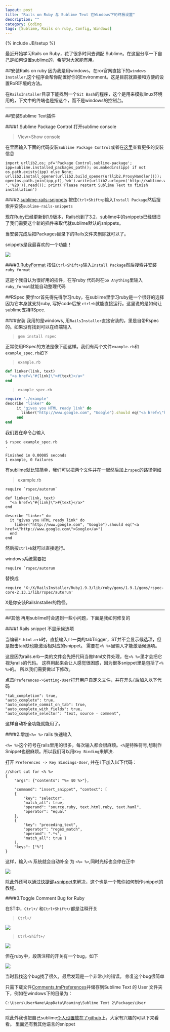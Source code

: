 ```yaml
---
layout: post
title: "Rails on Ruby 与 Sublime Text 在Windows下的终极设置"
description: ""
category: Coding
tags: [Sublime, Rails on ruby, Config, Windows]
---
```

{% include JB/setup %}

最近开始学习Rails on Ruby，花了很多时间去调配 Sublime。在这里分享一下自己是如何设置sublime的，希望对大家能有用。

##安装Rails on ruby
因为我是用windows，在ror官网直接下的`windows Installer`,这个程序会帮你配置好你的Environment。这是目前就直接和方便的设置RoR环境的方法。


在`RailsInstaller`目录下能找到一个`Git Bash`的程序，这个是用来模拟linux环境用的，下文中的终端也是指这个，而不是windows的控制台。 



---------------------------------------

##安装Sublime Text插件

####1.Sublime Package Control
打开sublime console
>View>Show console

在里面输入下面的代码安装`Sublime Package Control`或者在[这里](http://wbond.net/sublime_packages/package_control/installation)查看更多的安装信息

    import urllib2,os; pf='Package Control.sublime-package'; ipp=sublime.installed_packages_path(); os.makedirs(ipp) if not os.path.exists(ipp) else None; urllib2.install_opener(urllib2.build_opener(urllib2.ProxyHandler())); open(os.path.join(ipp,pf),'wb').write(urllib2.urlopen('http://sublime.wbond.net/'+pf.replace(' ','%20')).read()); print('Please restart Sublime Text to finish installation')

####2.[sublime-rails-snippets](https://github.com/tadast/sublime-rails-snippets)
按住`Ctrl+Shift+p`输入`Install Package`然后搜索并安装`sublime-rails-snippets`

现在Ruby已经更新到1.9版本，Rails也到了3.2，sublime中的snippets已经很旧了我们需要这个新的插件来取代就sublime默认的snippets。

当安装完成后把Packages目录下的Rails文件夹删除就可以了。 

snippets是我最喜欢的一个功能！

![][img]

####3.[RubyFormat](https://github.com/zmbacker/RubyFormat.git)
按住`Ctrl+Shift+p`输入`Install Package`然后搜索并安装`ruby format`

这是个我自认为很好用的插件，在写ruby 代码时在`Go Anything`里输入`ruby_format`就能自动整理代码

##RSpec
要学ror首先得先得学习ruby，在sublime里学习ruby是一个很好的选择因为它本身就支持ruby, 写好code后按 `ctrl+b`就能直接运行。这里说的是如何让sublime支持RSpec. 

####安装
我用的是windows, 用`RailsInstaller`直接安装的，里是自带Rspec的。如果没有找到可以在终端输入

>`gem install rspec`


正常使用RSpec的方法是像下面这样。我们有两个文件`example.rb`和`example_spec.rb`如下

>`example.rb`

```ruby
def linker(link, text)
  "<a href=\"#{link}\">#{text}</a>"
end
```

>`example_spec.rb`

```ruby
require './example'	
describe "linker" do
	 it "gives you HTML ready link" do
	   linker("http://www.google.com", "Google").should eq("<a href=\"http://www.google.com\">Google</a>")
	 end
end
```

我们要在命令台输入
	
	$ rspec example_spec.rb
	.
	
	Finished in 0.00085 seconds
	1 example, 0 failures


有sublime就比较简单，我们可以把两个文件并在一起然后加上`rspec`的路径例如
>example.rb

	require `rspec/autorun`

	def linker(link, text)
	  "<a href=\"#{link}\">#{text}</a>"
	end
	
	describe "linker" do
	  it "gives you HTML ready link" do
	    linker("http://www.google.com", "Google").should eq("<a href=\"http://www.google.com\">Google</a>")
	  end
	end
	
然后按`ctrl+b`就可以直接运行。

windows系统需要把

	require `rspec/autorun

替换成 

    require 'X:/X/RailsInstaller/Ruby1.9.3/lib/ruby/gems/1.9.1/gems/rspec-core-2.13.1/lib/rspec/autorun'

X是你安装RailsInstaller的路径。

-----------------------------------

##其他
再用sublime时会遇到一些小问题，下面是我如何修复的

####1.Rails snippet 不显示候选项

当编辑`*.html.erb`时，直接输入`ff`一类的tabTrigger，ST并不会显示候选项，但是敲击tab缺也能激活相对应的snippet。 需要在`<% %>`里输入才能激活候选项。

这是因为rails.erb一类的文件会先把代码当做html文件处理，在`<% %>`里才会把它视为rails的代码。 这样用起来会让人感觉很困惑，因为很多snippet里是包括了`<% %>`的。 所以我们需要做以下修改。

点击`Preferences->Setting-User`打开用户自定义文件，并在开头`{`后加入以下代码

	"tab_completion": true,
	"auto_complete": true,
	"auto_complete_commit_on_tab": true,
	"auto_complete_with_fields": true,
	"auto_complete_selector": "text, source - comment",

这样自动补全功能就能用了。

####2.增加`<%= %>` rails 快速输入

`<%= %>`这个符号在rails里用的很多，每次输入都会很麻烦。`<%`是特殊符号,想制作Snippet也很麻烦。所以我们可以用`Key Binding`来解决. 

打开 `Preferences -> Key Bindings-User`, 并在`[`下加入以下代码：

	//short cut for <% %>
	{
		"args": {"contents": "%= $0 %>"},

		"command": "insert_snippet", "context": [
		{
			"key": "selector", 
			"match_all": true, 
			"operand": "source.ruby, text.html.ruby, text.haml", 
			"operator": "equal"
		},
		{ 
			"key": "preceding_text",
			"operator": "regex_match",
			"operand": ".*<",
			"match_all": true }
		],
		"keys": ["%"] 
	}
这样，输入`<%` 系统就会自动补全 为 `<%= %>`,同时光标也会停在正中

![][img2]

除此外还可以通过[快捷键+snippet](http://webtempest.com/sublime-text-2-how-to-create-snippets/ "学习制作Sublime Snippets")来解决，这个也是一个教你如何制作snippet的教程。 

####3.Toggle Comment Bug for Ruby

在ST中，`Ctrl+/` 和`Ctrl+Shift+/`都是注释开关

>`Ctrl+/`

![][imgComment]


>`Ctrl+Shift+/`

![][imgCommentP]

但在ruby中，段落注释的开关有一个bug，如下

![][imgCommentPError]

当时我找这个bug找了很久，最后发现是一个非常小的错误。
修复这个bug很简单

只需下载文件[Comments.tmPreferences][Comments.tmPreferences]并储存到Sublime Text 的 User 文件夹下，例如在windows下的目录为：

	C:\Users\UserName\AppData\Roaming\Sublime Text 2\Packages\User

-------------------------------------------

除此外我也把自己sublime[个人设置放在了github](https://github.com/duqcyxwd/Sublime_Text_Personal_Setting_and_Snippets)上，大家有兴趣的可以下来看看。 里面还有我其他语言的snippet

[img]: https://dl.dropboxusercontent.com/u/58367953/Picture%20Source/snippet_example.gif
[img2]:  https://dl.dropboxusercontent.com/u/58367953/Picture%20Source/rails_special_char_input.gif
[imgComment]: https://dl.dropboxusercontent.com/u/58367953/Picture%20Source/comment_toggle.gif
[imgCommentP]:https://dl.dropboxusercontent.com/u/58367953/Picture%20Source/comment_paragraph_toggle.gif
[imgCommentPError]:https://dl.dropboxusercontent.com/u/58367953/Picture%20Source/comment_paragraph_toggle_error.gif
[Comments.tmPreferences]: https://dl.dropboxusercontent.com/u/58367953/Picture%20Source/Comments.tmPreferences
